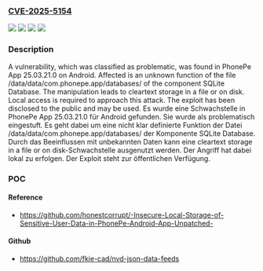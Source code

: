 ### [CVE-2025-5154](https://cve.mitre.org/cgi-bin/cvename.cgi?name=CVE-2025-5154)
![](https://img.shields.io/static/v1?label=Product&message=PhonePe%20App&color=blue)
![](https://img.shields.io/static/v1?label=Version&message=25.03.21.0%20&color=brightgreen)
![](https://img.shields.io/static/v1?label=Vulnerability&message=Cleartext%20Storage%20in%20a%20File%20or%20on%20Disk&color=brightgreen)
![](https://img.shields.io/static/v1?label=Vulnerability&message=Cleartext%20Storage%20of%20Sensitive%20Information&color=brightgreen)

### Description

A vulnerability, which was classified as problematic, was found in PhonePe App 25.03.21.0 on Android. Affected is an unknown function of the file /data/data/com.phonepe.app/databases/ of the component SQLite Database. The manipulation leads to cleartext storage in a file or on disk. Local access is required to approach this attack. The exploit has been disclosed to the public and may be used.
Es wurde eine Schwachstelle in PhonePe App 25.03.21.0 für Android gefunden. Sie wurde als problematisch eingestuft. Es geht dabei um eine nicht klar definierte Funktion der Datei /data/data/com.phonepe.app/databases/ der Komponente SQLite Database. Durch das Beeinflussen mit unbekannten Daten kann eine cleartext storage in a file or on disk-Schwachstelle ausgenutzt werden. Der Angriff hat dabei lokal zu erfolgen. Der Exploit steht zur öffentlichen Verfügung.

### POC

#### Reference
- https://github.com/honestcorrupt/-Insecure-Local-Storage-of-Sensitive-User-Data-in-PhonePe-Android-App-Unpatched-

#### Github
- https://github.com/fkie-cad/nvd-json-data-feeds

